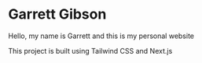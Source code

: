 # Garrett Gibson

Hello, my name is Garrett and this is my personal website

This project is built using Tailwind CSS and Next.js

